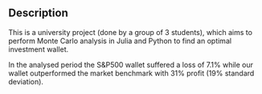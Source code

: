 ## Description

This is a university project (done by a group of 3 students), which aims to perform Monte Carlo analysis in Julia and Python to find an optimal investment wallet.

In the analysed period the S&P500 wallet suffered a loss of 7.1% while our wallet outperformed the market benchmark with 31% profit (19% standard deviation).